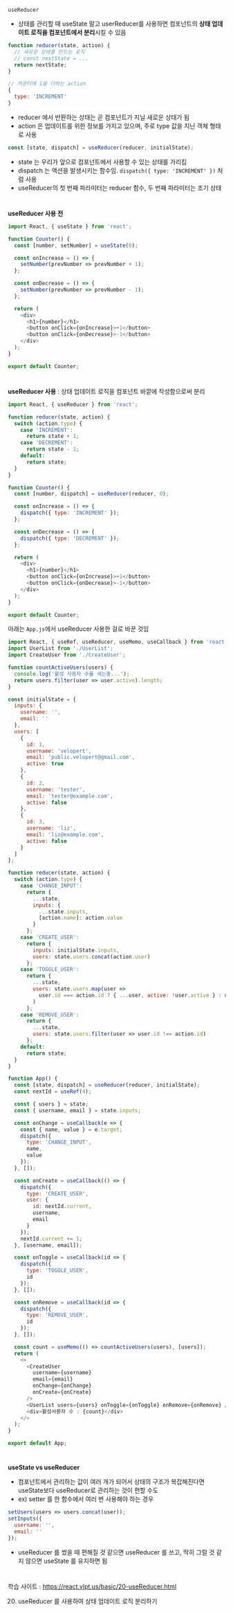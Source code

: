 `useReducer`
- 상태를 관리할 때 useState 말고 userReducer를 사용하면 컴포넌트의 **상태 업데이트 로직을 컴포넌트에서 분리**시킬 수 있음
```javascript
function reducer(state, action) {
  // 새로운 상태를 만드는 로직
  // const nextState = ...
  return nextState;
}

// 카운터에 1을 더하는 action
{
  type: 'INCREMENT'
}
```
- reducer 에서 반환하는 상태는 곧 컴포넌트가 지닐 새로운 상태가 됨
- action 은 업데이트를 위한 정보를 가지고 있으며, 주로 type 값을 지닌 객체 형태로 사용
```javascript
const [state, dispatch] = useReducer(reducer, initialState);
```
- state 는 우리가 앞으로 컴포넌트에서 사용할 수 있는 상태를 가리킴
- dispatch 는 액션을 발생시키는 함수임. `dispatch({ type: 'INCREMENT' })` 처럼 사용
- useReducer의 첫 번째 파라미터는 reducer 함수, 두 번째 파라미터는 초기 상태
#
**useReducer 사용 전**
```javascript
import React, { useState } from 'react';

function Counter() {
  const [number, setNumber] = useState(0);

  const onIncrease = () => {
    setNumber(prevNumber => prevNumber + 1);
  };

  const onDecrease = () => {
    setNumber(prevNumber => prevNumber - 1);
  };

  return (
    <div>
      <h1>{number}</h1>
      <button onClick={onIncrease}>+1</button>
      <button onClick={onDecrease}>-1</button>
    </div>
  );
}

export default Counter;
```
#
**useReducer 사용** : 상태 업데이트 로직을 컴포넌트 바깥에 작성함으로써 분리
```javascript
import React, { useReducer } from 'react';

function reducer(state, action) {
  switch (action.type) {
    case 'INCREMENT':
      return state + 1;
    case 'DECREMENT':
      return state - 1;
    default:
      return state;
  }
}

function Counter() {
  const [number, dispatch] = useReducer(reducer, 0);

  const onIncrease = () => {
    dispatch({ type: 'INCREMENT' });
  };

  const onDecrease = () => {
    dispatch({ type: 'DECREMENT' });
  };

  return (
    <div>
      <h1>{number}</h1>
      <button onClick={onIncrease}>+1</button>
      <button onClick={onDecrease}>-1</button>
    </div>
  );
}

export default Counter;
```
아래는 `App.js`에서 useReducer 사용한 걸로 바꾼 것임
```javascript
import React, { useRef, useReducer, useMemo, useCallback } from 'react';
import UserList from './UserList';
import CreateUser from './CreateUser';

function countActiveUsers(users) {
  console.log('활성 사용자 수를 세는중...');
  return users.filter(user => user.active).length;
}

const initialState = {
  inputs: {
    username: '',
    email: ''
  },
  users: [
    {
      id: 1,
      username: 'velopert',
      email: 'public.velopert@gmail.com',
      active: true
    },
    {
      id: 2,
      username: 'tester',
      email: 'tester@example.com',
      active: false
    },
    {
      id: 3,
      username: 'liz',
      email: 'liz@example.com',
      active: false
    }
  ]
};

function reducer(state, action) {
  switch (action.type) {
    case 'CHANGE_INPUT':
      return {
        ...state,
        inputs: {
          ...state.inputs,
          [action.name]: action.value
        }
      };
    case 'CREATE_USER':
      return {
        inputs: initialState.inputs,
        users: state.users.concat(action.user)
      };
    case 'TOGGLE_USER':
      return {
        ...state,
        users: state.users.map(user =>
          user.id === action.id ? { ...user, active: !user.active } : user
        )
      };
    case 'REMOVE_USER':
      return {
        ...state,
        users: state.users.filter(user => user.id !== action.id)
      };
    default:
      return state;
  }
}

function App() {
  const [state, dispatch] = useReducer(reducer, initialState);
  const nextId = useRef(4);

  const { users } = state;
  const { username, email } = state.inputs;

  const onChange = useCallback(e => {
    const { name, value } = e.target;
    dispatch({
      type: 'CHANGE_INPUT',
      name,
      value
    });
  }, []);

  const onCreate = useCallback(() => {
    dispatch({
      type: 'CREATE_USER',
      user: {
        id: nextId.current,
        username,
        email
      }
    });
    nextId.current += 1;
  }, [username, email]);

  const onToggle = useCallback(id => {
    dispatch({
      type: 'TOGGLE_USER',
      id
    });
  }, []);

  const onRemove = useCallback(id => {
    dispatch({
      type: 'REMOVE_USER',
      id
    });
  }, []);

  const count = useMemo(() => countActiveUsers(users), [users]);
  return (
    <>
      <CreateUser
        username={username}
        email={email}
        onChange={onChange}
        onCreate={onCreate}
      />
      <UserList users={users} onToggle={onToggle} onRemove={onRemove} />
      <div>활성사용자 수 : {count}</div>
    </>
  );
}

export default App;
```
#
**useState vs useReducer**
- 컴포넌트에서 관리하는 값이 여러 개가 되어서 상태의 구조가 복잡해진다면 useState보다 useReducer로 관리하는 것이 편할 수도
- ex) setter 를 한 함수에서 여러 번 사용해야 하는 경우
```javascript
setUsers(users => users.concat(user));
setInputs({
  username: '',
  email: ''
});
```
- useReducer 를 썼을 때 편해질 것 같으면 useReducer 를 쓰고, 딱히 그럴 것 같지 않으면 useState 를 유지하면 됨
#
학습 사이트 : https://react.vlpt.us/basic/20-useReducer.html

20. useReducer 를 사용하여 상태 업데이트 로직 분리하기

